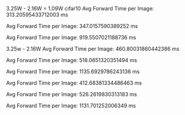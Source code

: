 3.25W - 2.16W = 1.09W cifar10
Avg Forward Time per Image: 313.20595433712003 ms

Avg Forward Time per Image: 347.0157590389252 ms

Avg Forward Time per Image: 919.5507021188736 ms

3.25w - 2.16W
Avg Forward Time per Image: 460.80031860442386 ms

Avg Forward Time per Image: 518.0651320351494 ms

Avg Forward Time per Image: 1135.6929786243136 ms


Avg Forward Time per Image: 412.68381334486463 ms

Avg Forward Time per Image: 526.2619830313183 ms

Avg Forward Time per Image: 1131.701252006349 ms

